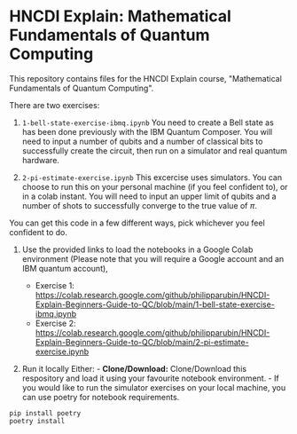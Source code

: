 # HNCDI Explain: Mathematical Fundamentals of Quantum Computing

This repository contains files for the HNCDI Explain course, "Mathematical Fundamentals of Quantum Computing".

There are two exercises:

1. ```1-bell-state-exercise-ibmq.ipynb``` You need to create a Bell state as has been done previously with the IBM Quantum Composer. You will need to input a number of qubits and a number of classical bits to successfully create the circuit, then run on a simulator and real quantum hardware.

2. ```2-pi-estimate-exercise.ipynb``` This excercise uses simulators. You can choose to run this on your personal machine (if you feel confident to), or in a colab instant. You will need to input an upper limit of qubits and a number of shots to successfully converge to the true value of $\pi$. 

You can get this code in a few different ways, pick whichever you feel confident to do.

1. Use the provided links to load the notebooks in a Google Colab environment (Please note that you will require a Google account and an IBM quantum account),
    - Exercise 1: https://colab.research.google.com/github/philipparubin/HNCDI-Explain-Beginners-Guide-to-QC/blob/main/1-bell-state-exercise-ibmq.ipynb
    - Exercise 2: https://colab.research.google.com/github/philipparubin/HNCDI-Explain-Beginners-Guide-to-QC/blob/main/2-pi-estimate-exercise.ipynb

2. Run it locally
    Either:
        - **Clone/Download:** Clone/Download this respository and load it using your favourite notebook environment. 
        - If you would like to run the simulator exercises on your local machine, you can use poetry for notebook requirements. 

``` 
pip install poetry
poetry install
```
